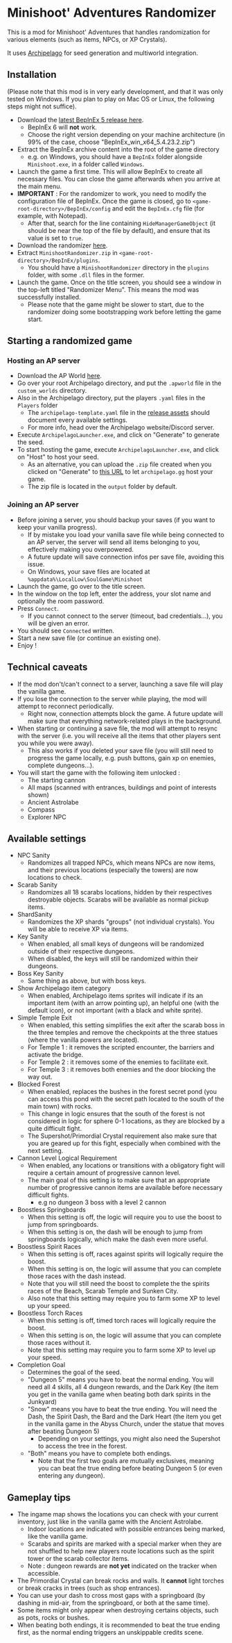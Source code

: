 # Minishoot' Adventures Randomizer

This is a mod for Minishoot' Adventures that handles randomization for various elements (such as items, NPCs, or XP Crystals).

It uses [Archipelago](https://archipelago.gg) for seed generation and multiworld integration.

## Installation

(Please note that this mod is in very early development, and that it was only tested on Windows. If you plan to play on Mac OS or Linux, the following steps might not suffice).

* Download the [latest BepInEx 5 release here](https://github.com/BepInEx/BepInEx/releases/tag/v5.4.23.2).
    * BepInEx 6 will **not** work.
    * Choose the right version depending on your machine architecture (in 99% of the case, choose "BepInEx_win_x64_5.4.23.2.zip")
* Extract the BepInEx archive content into the root of the game directory
    * e.g. on Windows, you should have a `BepInEx` folder alongside `Minishoot.exe`, in a folder called `Windows`.
* Launch the game a first time. This will allow BepInEx to create all necessary files. You can close the game afterwards when you arrive at the main menu.
* **IMPORTANT** : For the randomizer to work, you need to modify the configuration file of BepInEx. Once the game is closed, go to `<game-root-directory>/BepInEx/config` and edit the `BepInEx.cfg` file (for example, with Notepad).
    * After that, search for the line containing `HideManagerGameObject` (it should be near the top of the file by default), and ensure that its value is set to `true`.
* Download the randomizer [here](https://github.com/TheNooodle/MinishootRandomizer/releases).
* Extract `MinishootRandomizer.zip` in `<game-root-directory>/BepInEx/plugins`.
    * You should have a `MinishootRandomizer` directory in the `plugins` folder, with some `.dll` files in the former.
* Launch the game. Once on the title screen, you should see a window in the top-left titled "Randomizer Menu". This means the mod was successfully installed.
    * Please note that the game might be slower to start, due to the randomizer doing some bootstrapping work before letting the game start.

## Starting a randomized game

### Hosting an AP server

* Download the AP World [here](https://github.com/TheNooodle/Archipelago/releases).
* Go over your root Archipelago directory, and put the `.apworld` file in the `custom_worlds` directory.
* Also in the Archipelago directory, put the players `.yaml` files in the `Players` folder
    * The `archipelago-template.yaml` file in the [release assets](https://github.com/TheNooodle/MinishootRandomizer/releases) should document every available settings.
    * For more info, head over the Archipelago website/Discord server.
* Execute `ArchipelagoLauncher.exe`, and click on "Generate" to generate the seed.
* To start hosting the game, execute `ArchipelagoLauncher.exe`, and click on "Host" to host your seed.
    * As an alternative, you can upload the `.zip` file created when you clicked on "Generate" to [this URL](https://archipelago.gg/uploads) to let `archipelago.gg` host your game.
    * The zip file is located in the `output` folder by default.

### Joining an AP server

* Before joining a server, you should backup your saves (if you want to keep your vanilla progress).
    * If by mistake you load your vanilla save file while being connected to an AP server, the server will send all items belonging to you, effectively making you overpowered.
    * A future update will save connection infos per save file, avoiding this issue.
    * On Windows, your save files are located at `%appdata%\LocalLow\SoulGame\Minishoot`
* Launch the game, go over to the title screen.
* In the window on the top left, enter the address, your slot name and optionally the room password.
* Press `Connect`.
    * If you cannot connect to the server (timeout, bad credentials...), you will be given an error.
* You should see `Connected` written.
* Start a new save file (or continue an existing one).
* Enjoy !

## Technical caveats

* If the mod don't/can't connect to a server, launching a save file will play the vanilla game.
* If you lose the connection to the server while playing, the mod will attempt to reconnect periodically.
    * Right now, connection attempts block the game. A future update will make sure that everything network-related plays in the background.
* When starting or continuing a save file, the mod will attempt to resync with the server (i.e. you will receive all the items that other players sent you while you were away).
    * This also works if you deleted your save file (you will still need to progress the game locally, e.g. push buttons, gain xp on enemies, complete dungeons...).
* You will start the game with the following item unlocked :
    * The starting cannon
    * All maps (scanned with entrances, buildings and point of interests shown)
    * Ancient Astrolabe
    * Compass
    * Explorer NPC

## Available settings

* NPC Sanity
    * Randomizes all trapped NPCs, which means NPCs are now items, and their previous locations (especially the towers) are now locations to check.
* Scarab Sanity
    * Randomizes all 18 scarabs locations, hidden by their respectives destroyable objects. Scarabs will be available as normal pickup items.
* ShardSanity
    * Randomizes the XP shards "groups" (not individual crystals). You will be able to receive XP via items.
* Key Sanity
    * When enabled, all small keys of dungeons will be randomized outside of their respective dungeons.
    * When disabled, the keys will still be randomized within their dungeons.
* Boss Key Sanity
    * Same thing as above, but with boss keys.
* Show Archipelago item category
    * When enabled, Archipelago items sprites will indicate if its an important item (with an arrow pointing up), an helpful one (with the default icon), or not important (with a black and white sprite).
* Simple Temple Exit
    * When enabled, this setting simplifies the exit after the scarab boss in the three temples and remove the checkpoints at the three statues (where the vanilla powers are located).
    * For Temple 1 : it removes the scripted encounter, the barriers and activate the bridge.
    * For Temple 2 : it removes some of the enemies to facilitate exit.
    * For Temple 3 : it removes both enemies and the door blocking the way out.
* Blocked Forest
    * When enabled, replaces the bushes in the forest secret pond (you can access this pond with the secret path located to the south of the main town) with rocks.
    * This change in logic ensures that the south of the forest is not considered in logic for sphere 0-1 locations, as they are blocked by a quite difficult fight.
    * The Supershot/Primordial Crystal requirement also make sure that you are geared up for this fight, especially when combined with the next setting.
* Cannon Level Logical Requirement
    * When enabled, any locations or transitions with a obligatory fight will require a certain amount of progressive cannon level.
    * The main goal of this setting is to make sure that an appropriate number of progressive cannon items are available before necessary difficult fights.
        * e.g no dungeon 3 boss with a level 2 cannon
* Boostless Springboards
    * When this setting is off, the logic will require you to use the boost to jump from springboards.
    * When this setting is on, the dash will be enough to jump from springboards logically, which make the dash even more useful.
* Boostless Spirit Races
    * When this setting is off, races against spirits will logically require the boost.
    * When this setting is on, the logic will assume that you can complete those races with the dash instead.
    * Note that you will still need the boost to complete the the spirits races of the Beach, Scarab Temple and Sunken City.
    * Also note that this setting may require you to farm some XP to level up your speed.
* Boostless Torch Races
    * When this setting is off, timed torch races will logically require the boost.
    * When this setting is on, the logic will assume that you can complete those races without it.
    * Note that this setting may require you to farm some XP to level up your speed.
* Completion Goal
    * Determines the goal of the seed.
    * "Dungeon 5" means you have to beat the normal ending. You will need all 4 skills, all 4 dungeon rewards, and the Dark Key (the item you get in the vanilla game when beating both dark spirits in the Junkyard)
    * "Snow" means you have to beat the true ending. You will need the Dash, the Spirit Dash, the Bard and the Dark Heart (the item you get in the vanilla game in the Abyss Church, under the statue that moves after beating Dungeon 5)
        * Depending on your settings, you might also need the Supershot to access the tree in the forest.
    * "Both" means you have to complete both endings.
        * Note that the first two goals are mutually exclusives, meaning you can beat the true ending before beating Dungeon 5 (or even entering any dungeon).

## Gameplay tips

* The ingame map shows the locations you can check with your current inventory, just like in the vanilla game with the Ancient Astrolabe.
    * Indoor locations are indicated with possible entrances being marked, like the vanilla game.
    * Scarabs and spirits are marked with a special marker when they are not shuffled to help new players route locations such as the spirit tower or the scarab collector items.
    * Note : dungeon rewards are **not yet** indicated on the tracker when accessible.
* The Primordial Crystal can break rocks and walls. It **cannot** light torches or break cracks in trees (such as shop entrances).
* You can use your dash to cross most gaps with a springboard (by dashing in mid-air, from the springboard, or both at the same time).
* Some items might only appear when destroying certains objects, such as pots, rocks or bushes.
* When beating both endings, it is recommended to beat the true ending first, as the normal ending triggers an unskippable credits scene.
